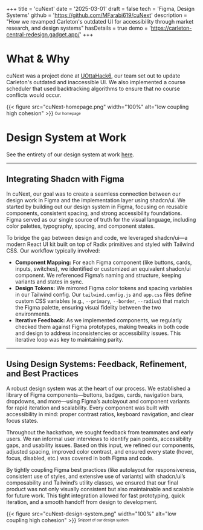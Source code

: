 +++
title = 'cuNext'
date = '2025-03-01'
draft = false
tech = 'Figma, Design Systems'
github = 'https://github.com/MFarabi619/cuNext'
description = "How we revamped Carleton's outdated UI for accessibility through market research, and design systems"
hasDetails = true
demo = 'https://carleton-central-redesign.gadget.app/'
+++

# What & Why
cuNext was a project done at [UOttaHack6](https://2024.uottahack.ca/), our team set out to update Carleton's outdated and inaccessible UI. We also implemented a course scheduler that used backtracking algorithms to ensure that no course conflicts would occur.

{{< figure src="cuNext-homepage.png" width="100%" alt="low coupling high cohesion" >}}
<sub><sup>Our homepage<sup></sub>

# Design System at Work
See the entirety of our design system at work [here](https://www.figma.com/design/yCW89M8HS3Rq4oxdHOkDHF/%E2%9C%A8-cuNext?node-id=230-3182&t=uQpzRWAydJePrWI3-1).

---

## Integrating Shadcn with Figma

In cuNext, our goal was to create a seamless connection between our design work in Figma and the implementation layer using shadcn/ui. We started by building out our design system in Figma, focusing on reusable components, consistent spacing, and strong accessibility foundations. Figma served as our single source of truth for the visual language, including color palettes, typography, spacing, and component states.

To bridge the gap between design and code, we leveraged shadcn/ui—a modern React UI kit built on top of Radix primitives and styled with Tailwind CSS. Our workflow typically involved:

- **Component Mapping:** For each Figma component (like buttons, cards, inputs, switches), we identified or customized an equivalent shadcn/ui component. We referenced Figma’s naming and structure, keeping variants and states in sync.
- **Design Tokens:** We mirrored Figma color tokens and spacing variables in our Tailwind config. Our `tailwind.config.js` and `app.css` files define custom CSS variables (e.g., `--primary`, `--border`, `--radius`) that match the Figma palette, ensuring visual fidelity between the two environments.
- **Iterative Feedback:** As we implemented components, we regularly checked them against Figma prototypes, making tweaks in both code and design to address inconsistencies or accessibility issues. This iterative loop was key to maintaining parity.

---

## Using Design Systems: Feedback, Refinement, and Best Practices

A robust design system was at the heart of our process. We established a library of Figma components—buttons, badges, cards, navigation bars, dropdowns, and more—using Figma’s autolayout and component variants for rapid iteration and scalability. Every component was built with accessibility in mind: proper contrast ratios, keyboard navigation, and clear focus states.

Throughout the hackathon, we sought feedback from teammates and early users. We ran informal user interviews to identify pain points, accessibility gaps, and usability issues. Based on this input, we refined our components, adjusted spacing, improved color contrast, and ensured every state (hover, focus, disabled, etc.) was covered in both Figma and code.

By tightly coupling Figma best practices (like autolayout for responsiveness, consistent use of styles, and extensive use of variants) with shadcn/ui’s composability and Tailwind’s utility classes, we ensured that our final product was not only visually consistent but also maintainable and scalable for future work. This tight integration allowed for fast prototyping, quick iteration, and a smooth handoff from design to development.


{{< figure src="cuNext-design-system.png" width="100%" alt="low coupling high cohesion" >}}
<sub><sup>Snippet of our design system<sup></sub>